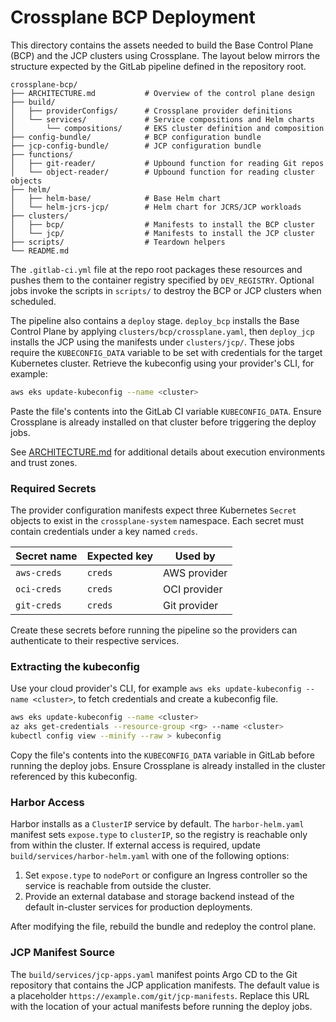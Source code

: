 # Crossplane BCP Deployment

This directory contains the assets needed to build the Base Control Plane (BCP) and the JCP clusters using Crossplane.
The layout below mirrors the structure expected by the GitLab pipeline defined in the repository root.

```
crossplane-bcp/
├── ARCHITECTURE.md           # Overview of the control plane design
├── build/
│   ├── providerConfigs/      # Crossplane provider definitions
│   └── services/             # Service compositions and Helm charts
│       └── compositions/     # EKS cluster definition and composition
├── config-bundle/            # BCP configuration bundle
├── jcp-config-bundle/        # JCP configuration bundle
├── functions/
│   ├── git-reader/           # Upbound function for reading Git repos
│   └── object-reader/        # Upbound function for reading cluster objects
├── helm/
│   ├── helm-base/            # Base Helm chart
│   └── helm-jcrs-jcp/        # Helm chart for JCRS/JCP workloads
├── clusters/
│   ├── bcp/                  # Manifests to install the BCP cluster
│   └── jcp/                  # Manifests to install the JCP cluster
├── scripts/                  # Teardown helpers
└── README.md
```

The `.gitlab-ci.yml` file at the repo root packages these resources and pushes them to the container registry specified by `DEV_REGISTRY`.
Optional jobs invoke the scripts in `scripts/` to destroy the BCP or JCP clusters when scheduled.

The pipeline also contains a `deploy` stage. `deploy_bcp` installs the Base Control Plane by applying `clusters/bcp/crossplane.yaml`, then `deploy_jcp` installs the JCP using the manifests under `clusters/jcp/`.
These jobs require the `KUBECONFIG_DATA` variable to be set with credentials for the target Kubernetes cluster.
Retrieve the kubeconfig using your provider's CLI, for example:
```bash
aws eks update-kubeconfig --name <cluster>
```
Paste the file's contents into the GitLab CI variable `KUBECONFIG_DATA`.
Ensure Crossplane is already installed on that cluster before triggering the deploy jobs.

See [ARCHITECTURE.md](ARCHITECTURE.md) for additional details about execution environments and trust zones.

### Required Secrets

The provider configuration manifests expect three Kubernetes `Secret` objects to
exist in the `crossplane-system` namespace. Each secret must contain credentials
under a key named `creds`.

| Secret name | Expected key | Used by |
|-------------|--------------|---------|
| `aws-creds` | `creds`      | AWS provider |
| `oci-creds` | `creds`      | OCI provider |
| `git-creds` | `creds`      | Git provider |

Create these secrets before running the pipeline so the providers can
authenticate to their respective services.



### Extracting the kubeconfig

Use your cloud provider's CLI, for example `aws eks update-kubeconfig --name <cluster>`, to fetch credentials and create a kubeconfig file.

```bash
aws eks update-kubeconfig --name <cluster>
az aks get-credentials --resource-group <rg> --name <cluster>
kubectl config view --minify --raw > kubeconfig
```

Copy the file's contents into the `KUBECONFIG_DATA` variable in GitLab before running the deploy jobs.
Ensure Crossplane is already installed in the cluster referenced by this kubeconfig.

### Harbor Access

Harbor installs as a `ClusterIP` service by default. The `harbor-helm.yaml`
manifest sets `expose.type` to `clusterIP`, so the registry is reachable only
from within the cluster. If external access is required, update
`build/services/harbor-helm.yaml` with one of the following options:

1. Set `expose.type` to `nodePort` or configure an Ingress controller so the
   service is reachable from outside the cluster.
2. Provide an external database and storage backend instead of the default
   in-cluster services for production deployments.

After modifying the file, rebuild the bundle and redeploy the control plane.

### JCP Manifest Source

The `build/services/jcp-apps.yaml` manifest points Argo CD to the Git repository
that contains the JCP application manifests. The default value is a placeholder
`https://example.com/git/jcp-manifests`. Replace this URL with the location of
your actual manifests before running the deploy jobs.
